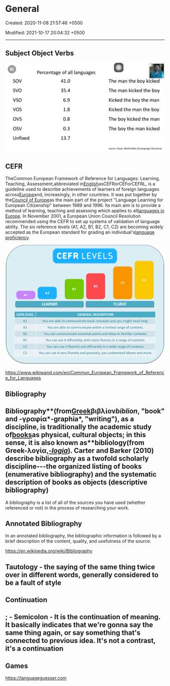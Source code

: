 # General

Created: 2020-11-08 21:57:46 +0500

Modified: 2021-10-17 20:04:32 +0500

---

## Subject Object Verbs

![image](media/General-image1.png)

## CEFR

TheCommon European Framework of Reference for Languages: Learning, Teaching, Assessment,abbreviated in[English](https://www.wikiwand.com/en/English_language)asCEFRorCEForCEFRL, is a guideline used to describe achievements of learners of foreign languages across[Europe](https://www.wikiwand.com/en/Europe)and, increasingly, in other countries. It was put together by the[Council of Europe](https://www.wikiwand.com/en/Council_of_Europe)as the main part of the project "Language Learning for European Citizenship" between 1989 and 1996. Its main aim is to provide a method of learning, teaching and assessing which applies to all[languages in Europe](https://www.wikiwand.com/en/Languages_of_Europe). In November 2001, a European Union Council Resolution recommended using the CEFR to set up systems of validation of language ability. The six reference levels (A1, A2, B1, B2, C1, C2) are becoming widely accepted as the European standard for grading an individual's[language proficiency](https://www.wikiwand.com/en/Language_proficiency).

![image](media/General-image2.png)

<https://www.wikiwand.com/en/Common_European_Framework_of_Reference_for_Languages>

## Bibliography

## Bibliography**(from[Greek](https://en.wikipedia.org/wiki/Ancient_Greek)βιβλίον*biblion*, "book" and -γραφία*-graphia*, "writing"), as a discipline, is traditionally the academic study of[books](https://en.wikipedia.org/wiki/Book)as physical, cultural objects; in this sense, it is also known as**bibliology(from Greek-λογία,[*-logia*](https://en.wikipedia.org/wiki/-logy)). Carter and Barker (2010) describe bibliography as a twofold scholarly discipline---the organized listing of books (enumerative bibliography) and the systematic description of books as objects (descriptive bibliography)

A bibliography is a list of all of the sources you have used (whether referenced or not) in the process of researching your work.

## Annotated Bibliography

In an annotated bibliography, the bibliographic information is followed by a brief description of the content, quality, and usefulness of the source.

<https://en.wikipedia.org/wiki/Bibliography>

## Tautology - the saying of the same thing twice over in different words, generally considered to be a fault of style

## Continuation

## ; - Semicolon - It is the continuation of meaning. It basically indicates that we're gonna say the same thing again, or say something that's connected to previous idea. It's not a contrast, it's a continuation

## Games

<https://languageguesser.com>
